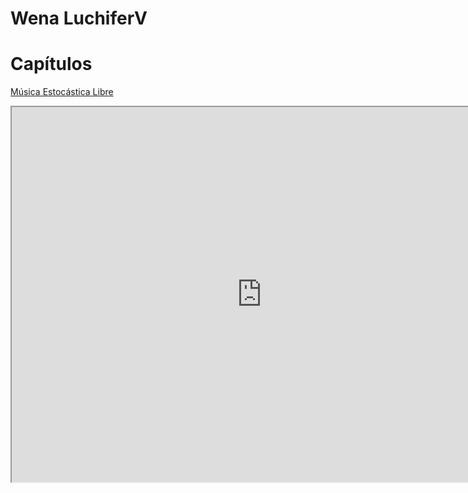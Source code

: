 # Wena LuchiferV

# Capítulos
[Música Estocástica Libre](contenidos/1_musica_estocastica_libre.md)

<iframe src="https://editor.p5js.org/alvaradolucho/embed/QVtyGvHkp" width="800" height="600"></iframe>
